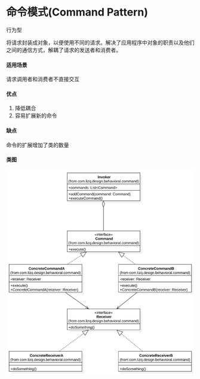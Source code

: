 # 命令模式(Command Pattern)

行为型

将请求封装成对象，以便使用不同的请求。解决了应用程序中对象的职责以及他们之间的通信方式，解耦了请求的发送者和消费者。

#### 适用场景

请求调用者和消费者不直接交互

#### 优点

1. 降低耦合
2. 容易扩展新的命令

#### 缺点

命令的扩展增加了类的数量

#### 类图

![类图](https://github.com/1065763582/java-design-patterns/blob/master/src/resources/img/command.svg)

